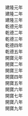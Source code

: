 建隆元年  
建隆二年  
建隆三年  
乾德元年  
乾德二年  
乾德三年  
乾德四年  
乾德五年  
開寶元年  
開寶二年  
開寶三年  
開寶四年  
開寶五年  
開寶六年  
開寶七年  
開寶八年  
開寶九年  